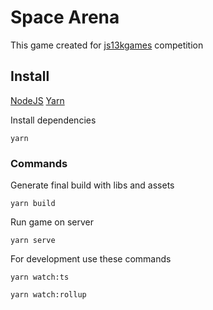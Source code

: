 # Space Arena

This game created for [js13kgames](https://js13kgames.com/) competition

## Install
[NodeJS](https://nodejs.org/en/)
[Yarn](https://classic.yarnpkg.com/en/docs/install)

Install dependencies
```
yarn
```

### Commands
Generate final build with libs and assets
```
yarn build
```

Run game on server
```
yarn serve
```

For development use these commands
```
yarn watch:ts
```
```
yarn watch:rollup
```